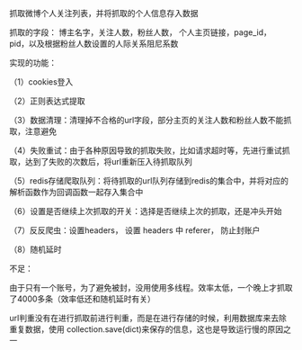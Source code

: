 抓取微博个人关注列表，并将抓取的个人信息存入数据

抓取的字段： 博主名字，关注人数，粉丝人数， 个人主页链接，page_id， pid，以及根据粉丝人数设置的人际关系阻尼系数

实现的功能：

（1）cookies登入

（2）正则表达式提取

（3）数据清理：清理掉不合格的url字段，部分主页的关注人数和粉丝人数不能抓取，注意避免

（4）失败重试：由于各种原因导致的抓取失败，比如请求超时等，先进行重试抓取，达到了失败的次数后，将url重新压入待抓取队列

（5）redis存储爬取队列：将待抓取的url队列存储到redis的集合中，并将对应的解析函数作为回调函数一起存入集合中

（6）设置是否继续上次抓取的开关：选择是否继续上次的抓取，还是冲头开始

（7）反反爬虫：设置headers， 设置 headers 中 referer， 防止封账户

（8）随机延时

不足：

由于只有一个账号，为了避免被封，没用使用多线程。效率太低，一个晚上才抓取了4000多条（效率低还和随机延时有关）

url判重没有在进行抓取前进行判重，而是在进行存储的时候，利用数据库来去除重复数据，使用 collection.save(dict)来保存的信息，这也是导致运行慢的原因之一
